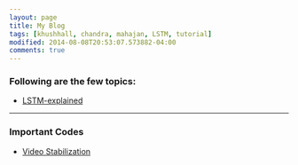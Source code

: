 ```yaml
---
layout: page
title: My Blog
tags: [khushhall, chandra, mahajan, LSTM, tutorial]
modified: 2014-08-08T20:53:07.573882-04:00
comments: true
---
```


### Following are the few topics:

* [LSTM-explained](topic/LSTM/)

-----

### Important Codes

* [Video Stabilization](important-codes/video-stabilization/)

